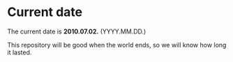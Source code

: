# Current date

The current date is **2010.07.02.** (YYYY.MM.DD.)

This repository will be good when the world ends, so we will know how long it lasted.